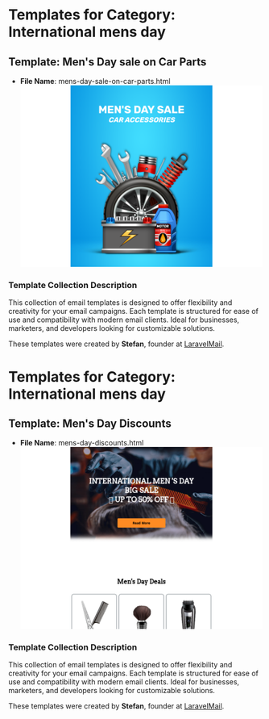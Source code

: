 # Templates for Category: International mens day

## Template: Men's Day sale on Car Parts
- **File Name**: mens-day-sale-on-car-parts.html
![Thumbnail for Men's Day sale on Car Parts](./mens-day-sale-on-car-parts.png)

### Template Collection Description
This collection of email templates is designed to offer flexibility and creativity for your email campaigns. Each template is structured for ease of use and compatibility with modern email clients. Ideal for businesses, marketers, and developers looking for customizable solutions.

These templates were created by **Stefan**, founder at [LaravelMail](https://laravelmail.com).

# Templates for Category: International mens day

## Template: Men's Day Discounts
- **File Name**: mens-day-discounts.html
![Thumbnail for Men's Day Discounts](./mens-day-discounts.png)

### Template Collection Description
This collection of email templates is designed to offer flexibility and creativity for your email campaigns. Each template is structured for ease of use and compatibility with modern email clients. Ideal for businesses, marketers, and developers looking for customizable solutions.

These templates were created by **Stefan**, founder at [LaravelMail](https://laravelmail.com).

